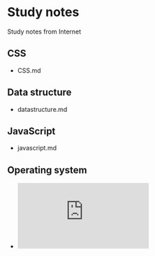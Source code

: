 # Study notes
Study notes from Internet

## CSS
- CSS.md

## Data structure
- datastructure.md

## JavaScript
- javascript.md

## Operating system
- ![operatingsystem.md](https://raw.githubusercontent.com/PaulGuo5/Webnotes/master/operatingsystem.md)